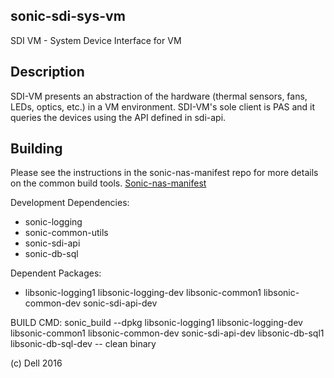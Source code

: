 sonic-sdi-sys-vm
-------------
SDI VM -  System Device Interface for VM

Description
-----------
SDI-VM presents an abstraction of the hardware (thermal sensors, fans, LEDs,
optics, etc.) in a VM environment. SDI-VM's sole client is PAS and it queries
the devices using the API defined in sdi-api.

Building
--------
Please see the instructions in the sonic-nas-manifest repo for more details on the common build tools.  [Sonic-nas-manifest](https://stash.force10networks.com/projects/SONIC/repos/sonic-nas-manifest/browse)

Development Dependencies:

 - sonic-logging
 - sonic-common-utils
 - sonic-sdi-api
 - sonic-db-sql

Dependent Packages:

 - libsonic-logging1 libsonic-logging-dev libsonic-common1 libsonic-common-dev sonic-sdi-api-dev

BUILD CMD: sonic_build --dpkg libsonic-logging1 libsonic-logging-dev libsonic-common1 libsonic-common-dev sonic-sdi-api-dev libsonic-db-sql1 libsonic-db-sql-dev -- clean binary

(c) Dell 2016
